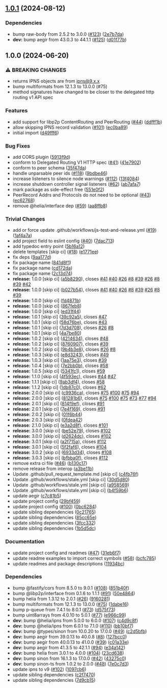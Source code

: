 ## [1.0.1](https://github.com/ipfs/helia-delegated-routing-v1-http-api/compare/v1.0.0...v1.0.1) (2024-08-12)

### Dependencies

* bump raw-body from 2.5.2 to 3.0.0 ([#123](https://github.com/ipfs/helia-delegated-routing-v1-http-api/issues/123)) ([2e7b7da](https://github.com/ipfs/helia-delegated-routing-v1-http-api/commit/2e7b7da9375e2a1f28ffa83d9c005a7556122489))
* **dev:** bump aegir from 43.0.3 to 44.1.1 ([#125](https://github.com/ipfs/helia-delegated-routing-v1-http-api/issues/125)) ([d01f77b](https://github.com/ipfs/helia-delegated-routing-v1-http-api/commit/d01f77b4c751e076fec0a1d99d2614a6427ff140))

## 1.0.0 (2024-06-20)


### ⚠ BREAKING CHANGES

* returns IPNS objects are from ipns@9.x.x
* bump multiformats from 12.1.3 to 13.0.0 (#75)
* method signatures have changed to be closer to the delegated http routing v1 API spec

### Features

* add support for libp2p ContentRouting and PeerRouting ([#44](https://github.com/ipfs/helia-delegated-routing-v1-http-api/issues/44)) ([ddfff1b](https://github.com/ipfs/helia-delegated-routing-v1-http-api/commit/ddfff1b0e9c5d58042841bdf3ba78ddef00dbcaf))
* allow skipping IPNS record validation ([#101](https://github.com/ipfs/helia-delegated-routing-v1-http-api/issues/101)) ([ec0ba89](https://github.com/ipfs/helia-delegated-routing-v1-http-api/commit/ec0ba898cbe6e839eda7ffc03c672cbaf7fcc4f6))
* initial import ([d49fff6](https://github.com/ipfs/helia-delegated-routing-v1-http-api/commit/d49fff63e425917854b81ec0b7dda45c190db753))


### Bug Fixes

* add CORS plugin ([5913f9d](https://github.com/ipfs/helia-delegated-routing-v1-http-api/commit/5913f9d656da0ab540e5238088394ca8ff44c2f4))
* conform to Delegated Routing V1 HTTP spec ([#41](https://github.com/ipfs/helia-delegated-routing-v1-http-api/issues/41)) ([41e7902](https://github.com/ipfs/helia-delegated-routing-v1-http-api/commit/41e790273f568d0ac939f97d4ff1b1a877345930))
* conform to peer schema ([35f47da](https://github.com/ipfs/helia-delegated-routing-v1-http-api/commit/35f47da0fc9e1db440894a5f213a6d5365716383))
* handle unparsable peer ids ([#118](https://github.com/ipfs/helia-delegated-routing-v1-http-api/issues/118)) ([9bdbe46](https://github.com/ipfs/helia-delegated-routing-v1-http-api/commit/9bdbe469577edda28e81f1799085cd1b49391331))
* increase listeners to silence node warnings ([#112](https://github.com/ipfs/helia-delegated-routing-v1-http-api/issues/112)) ([13f4084](https://github.com/ipfs/helia-delegated-routing-v1-http-api/commit/13f408422422e132f8c00f02108f87cf9ea01bb1))
* increase shutdown controller signal listeners ([#62](https://github.com/ipfs/helia-delegated-routing-v1-http-api/issues/62)) ([ab7afa7](https://github.com/ipfs/helia-delegated-routing-v1-http-api/commit/ab7afa7933eaed61dec9c82d8ac056ee11911436))
* mark package as side-effect free ([551e0f2](https://github.com/ipfs/helia-delegated-routing-v1-http-api/commit/551e0f230d0d53fece38c4bc652dbb827a67c87f))
* PeerRecord Addrs and Protocols do not need to be optional ([#43](https://github.com/ipfs/helia-delegated-routing-v1-http-api/issues/43)) ([ec62768](https://github.com/ipfs/helia-delegated-routing-v1-http-api/commit/ec62768fac9e556314219cc66432aae9624fb5f1))
* remove @helia/interface dep ([#59](https://github.com/ipfs/helia-delegated-routing-v1-http-api/issues/59)) ([aa8ffb8](https://github.com/ipfs/helia-delegated-routing-v1-http-api/commit/aa8ffb87bbfedba43f3bf201fe6c2a41221731da))


### Trivial Changes

* add or force update .github/workflows/js-test-and-release.yml ([#19](https://github.com/ipfs/helia-delegated-routing-v1-http-api/issues/19)) ([1af4a7a](https://github.com/ipfs/helia-delegated-routing-v1-http-api/commit/1af4a7af14c6a177177613917c39b7b4438f25c2))
* add project field to eslint config ([#40](https://github.com/ipfs/helia-delegated-routing-v1-http-api/issues/40)) ([7dac713](https://github.com/ipfs/helia-delegated-routing-v1-http-api/commit/7dac7133c3f6d3dcaf918080281c87d5c6fe9dd1))
* add typedoc entry point ([5b16a12](https://github.com/ipfs/helia-delegated-routing-v1-http-api/commit/5b16a125624dec9881023ad65b05ad7b52e4e524))
* delete templates [skip ci] ([#18](https://github.com/ipfs/helia-delegated-routing-v1-http-api/issues/18)) ([e1771ee](https://github.com/ipfs/helia-delegated-routing-v1-http-api/commit/e1771ee42889b06590f1c6915d7dc43266078e9b))
* fix deps ([9aa177d](https://github.com/ipfs/helia-delegated-routing-v1-http-api/commit/9aa177d038cc30bb6949624c8cc9266cc77364db))
* fix package name ([841d8f1](https://github.com/ipfs/helia-delegated-routing-v1-http-api/commit/841d8f16f9a60774714601dc20f4beeb9af3dff8))
* fix package name ([cd172da](https://github.com/ipfs/helia-delegated-routing-v1-http-api/commit/cd172da90de405c33cfe520f0671e7a582badd15))
* fix package name ([2c13d74](https://github.com/ipfs/helia-delegated-routing-v1-http-api/commit/2c13d74b8bb107c8fef2997eb631e81ecb7190d2))
* **release:** 1.0.0 [skip ci] ([a5b8290](https://github.com/ipfs/helia-delegated-routing-v1-http-api/commit/a5b829016b66df384aa334604e61222ded51de3e)), closes [#41](https://github.com/ipfs/helia-delegated-routing-v1-http-api/issues/41) [#40](https://github.com/ipfs/helia-delegated-routing-v1-http-api/issues/40) [#26](https://github.com/ipfs/helia-delegated-routing-v1-http-api/issues/26) [#8](https://github.com/ipfs/helia-delegated-routing-v1-http-api/issues/8) [#39](https://github.com/ipfs/helia-delegated-routing-v1-http-api/issues/39) [#26](https://github.com/ipfs/helia-delegated-routing-v1-http-api/issues/26) [#8](https://github.com/ipfs/helia-delegated-routing-v1-http-api/issues/8) [#39](https://github.com/ipfs/helia-delegated-routing-v1-http-api/issues/39) [#42](https://github.com/ipfs/helia-delegated-routing-v1-http-api/issues/42)
* **release:** 1.0.0 [skip ci] ([b027b54](https://github.com/ipfs/helia-delegated-routing-v1-http-api/commit/b027b540188ac27dd32e02c5f4d4715c741e483c)), closes [#41](https://github.com/ipfs/helia-delegated-routing-v1-http-api/issues/41) [#40](https://github.com/ipfs/helia-delegated-routing-v1-http-api/issues/40) [#26](https://github.com/ipfs/helia-delegated-routing-v1-http-api/issues/26) [#8](https://github.com/ipfs/helia-delegated-routing-v1-http-api/issues/8) [#39](https://github.com/ipfs/helia-delegated-routing-v1-http-api/issues/39) [#26](https://github.com/ipfs/helia-delegated-routing-v1-http-api/issues/26) [#8](https://github.com/ipfs/helia-delegated-routing-v1-http-api/issues/8) [#39](https://github.com/ipfs/helia-delegated-routing-v1-http-api/issues/39)
* **release:** 1.0.0 [skip ci] ([fd4871b](https://github.com/ipfs/helia-delegated-routing-v1-http-api/commit/fd4871bfbb8c6f8c22a1314420bde0e62ee5fb77))
* **release:** 1.0.0 [skip ci] ([867feb8](https://github.com/ipfs/helia-delegated-routing-v1-http-api/commit/867feb8d9d1531076740daf4271f29a198686796))
* **release:** 1.0.0 [skip ci] ([ed31f44](https://github.com/ipfs/helia-delegated-routing-v1-http-api/commit/ed31f447f4a10914c44eb069a52c542da6014cbe))
* **release:** 1.0.1 [skip ci] ([39c92a5](https://github.com/ipfs/helia-delegated-routing-v1-http-api/commit/39c92a5bb0055aabff9b2b11b184cdde5abff138)), closes [#47](https://github.com/ipfs/helia-delegated-routing-v1-http-api/issues/47)
* **release:** 1.0.1 [skip ci] ([58d76be](https://github.com/ipfs/helia-delegated-routing-v1-http-api/commit/58d76bed45a7c9f6385ac3f8f0ad78f7acfb22ff)), closes [#43](https://github.com/ipfs/helia-delegated-routing-v1-http-api/issues/43)
* **release:** 1.0.1 [skip ci] ([7d3d708](https://github.com/ipfs/helia-delegated-routing-v1-http-api/commit/7d3d708b7e053049996404403e13357f0af8cf7e)), closes [#26](https://github.com/ipfs/helia-delegated-routing-v1-http-api/issues/26) [#8](https://github.com/ipfs/helia-delegated-routing-v1-http-api/issues/8)
* **release:** 1.0.1 [skip ci] ([4a7be80](https://github.com/ipfs/helia-delegated-routing-v1-http-api/commit/4a7be8072b41899195bacc733414855bf1a7866d))
* **release:** 1.0.2 [skip ci] ([4214634](https://github.com/ipfs/helia-delegated-routing-v1-http-api/commit/4214634bf1d40595c30a48938cd616aa1fb3a5f0)), closes [#48](https://github.com/ipfs/helia-delegated-routing-v1-http-api/issues/48)
* **release:** 1.0.2 [skip ci] ([8760907](https://github.com/ipfs/helia-delegated-routing-v1-http-api/commit/87609076cbddb21591e845c5847593a2add95a7d)), closes [#39](https://github.com/ipfs/helia-delegated-routing-v1-http-api/issues/39)
* **release:** 1.0.2 [skip ci] ([9b4b3e8](https://github.com/ipfs/helia-delegated-routing-v1-http-api/commit/9b4b3e8e62e0f4311d44b286590815a50dde35d2)), closes [#26](https://github.com/ipfs/helia-delegated-routing-v1-http-api/issues/26) [#8](https://github.com/ipfs/helia-delegated-routing-v1-http-api/issues/8)
* **release:** 1.0.3 [skip ci] ([e8d3243](https://github.com/ipfs/helia-delegated-routing-v1-http-api/commit/e8d32433fdee062cea1e105b498d2f0db41529c8)), closes [#49](https://github.com/ipfs/helia-delegated-routing-v1-http-api/issues/49)
* **release:** 1.0.3 [skip ci] ([1aa75e3](https://github.com/ipfs/helia-delegated-routing-v1-http-api/commit/1aa75e35fe04bc7fe39ac2c87d0d321eeb7248b8)), closes [#39](https://github.com/ipfs/helia-delegated-routing-v1-http-api/issues/39)
* **release:** 1.0.4 [skip ci] ([7e2bb0b](https://github.com/ipfs/helia-delegated-routing-v1-http-api/commit/7e2bb0befbdf8bee18213b90d6a074a4cc240aa2)), closes [#58](https://github.com/ipfs/helia-delegated-routing-v1-http-api/issues/58)
* **release:** 1.0.5 [skip ci] ([5341fc1](https://github.com/ipfs/helia-delegated-routing-v1-http-api/commit/5341fc125b6b8b52fe2379f1392286962fef0fa4)), closes [#59](https://github.com/ipfs/helia-delegated-routing-v1-http-api/issues/59)
* **release:** 1.1.0 [skip ci] ([4f593ec](https://github.com/ipfs/helia-delegated-routing-v1-http-api/commit/4f593ece28accda1f6f0e160ddcb3f21586a0911)), closes [#44](https://github.com/ipfs/helia-delegated-routing-v1-http-api/issues/44) [#47](https://github.com/ipfs/helia-delegated-routing-v1-http-api/issues/47)
* **release:** 1.1.1 [skip ci] ([9ab3df4](https://github.com/ipfs/helia-delegated-routing-v1-http-api/commit/9ab3df41c74f6bbe985bee72aeeafe707291c226)), closes [#58](https://github.com/ipfs/helia-delegated-routing-v1-http-api/issues/58)
* **release:** 1.1.2 [skip ci] ([1db87c0](https://github.com/ipfs/helia-delegated-routing-v1-http-api/commit/1db87c03a16b6fe91d6e851c0242d916c687afa9)), closes [#62](https://github.com/ipfs/helia-delegated-routing-v1-http-api/issues/62)
* **release:** 2.0.0 [skip ci] ([c9936ca](https://github.com/ipfs/helia-delegated-routing-v1-http-api/commit/c9936ca034fa2e2de178286c242ba2ea1f6427aa)), closes [#75](https://github.com/ipfs/helia-delegated-routing-v1-http-api/issues/75) [#100](https://github.com/ipfs/helia-delegated-routing-v1-http-api/issues/100) [#75](https://github.com/ipfs/helia-delegated-routing-v1-http-api/issues/75) [#94](https://github.com/ipfs/helia-delegated-routing-v1-http-api/issues/94)
* **release:** 2.0.0 [skip ci] ([81281b6](https://github.com/ipfs/helia-delegated-routing-v1-http-api/commit/81281b6d0ef6ee8afd637958cadddaea9d11978b)), closes [#75](https://github.com/ipfs/helia-delegated-routing-v1-http-api/issues/75) [#100](https://github.com/ipfs/helia-delegated-routing-v1-http-api/issues/100) [#75](https://github.com/ipfs/helia-delegated-routing-v1-http-api/issues/75) [#73](https://github.com/ipfs/helia-delegated-routing-v1-http-api/issues/73) [#77](https://github.com/ipfs/helia-delegated-routing-v1-http-api/issues/77) [#94](https://github.com/ipfs/helia-delegated-routing-v1-http-api/issues/94)
* **release:** 2.0.1 [skip ci] ([814f9ef](https://github.com/ipfs/helia-delegated-routing-v1-http-api/commit/814f9ef65559a109377ecd85ac264bb4c06413b6)), closes [#91](https://github.com/ipfs/helia-delegated-routing-v1-http-api/issues/91)
* **release:** 2.0.1 [skip ci] ([7e4f169](https://github.com/ipfs/helia-delegated-routing-v1-http-api/commit/7e4f1697fed98a583f9e6f0db7312691fa5676e4)), closes [#91](https://github.com/ipfs/helia-delegated-routing-v1-http-api/issues/91)
* **release:** 2.0.2 [skip ci] ([01f6b44](https://github.com/ipfs/helia-delegated-routing-v1-http-api/commit/01f6b44b6bd2ef8aa1d07416ea279fdbda6792ce))
* **release:** 2.0.3 [skip ci] ([0fdea42](https://github.com/ipfs/helia-delegated-routing-v1-http-api/commit/0fdea42cebf73855b157011434c281d8a1770f0b))
* **release:** 2.1.0 [skip ci] ([e3a2d8f](https://github.com/ipfs/helia-delegated-routing-v1-http-api/commit/e3a2d8f25ea2d4e964f5f3e0233587e2f8b6544e)), closes [#101](https://github.com/ipfs/helia-delegated-routing-v1-http-api/issues/101)
* **release:** 3.0.0 [skip ci] ([be52e79](https://github.com/ipfs/helia-delegated-routing-v1-http-api/commit/be52e790b9aed9be586ccc02e64c8f47617569b3)), closes [#102](https://github.com/ipfs/helia-delegated-routing-v1-http-api/issues/102)
* **release:** 3.0.0 [skip ci] ([d2624dc](https://github.com/ipfs/helia-delegated-routing-v1-http-api/commit/d2624dc2bd747d77beab7d699e3bcbb9d59a3c88)), closes [#102](https://github.com/ipfs/helia-delegated-routing-v1-http-api/issues/102)
* **release:** 3.0.1 [skip ci] ([a2f715a](https://github.com/ipfs/helia-delegated-routing-v1-http-api/commit/a2f715a7f8b77fdc6a4a62cc222a8e8da2b0d9fa)), closes [#112](https://github.com/ipfs/helia-delegated-routing-v1-http-api/issues/112)
* **release:** 3.0.1 [skip ci] ([5f2faf6](https://github.com/ipfs/helia-delegated-routing-v1-http-api/commit/5f2faf6334550eb393f1e6c43d82459aea45ddc3)), closes [#104](https://github.com/ipfs/helia-delegated-routing-v1-http-api/issues/104)
* **release:** 3.0.2 [skip ci] ([6933d34](https://github.com/ipfs/helia-delegated-routing-v1-http-api/commit/6933d34bf25fc09fb985d6e221519745f85c30e5)), closes [#108](https://github.com/ipfs/helia-delegated-routing-v1-http-api/issues/108)
* **release:** 3.0.3 [skip ci] ([bfbba0f](https://github.com/ipfs/helia-delegated-routing-v1-http-api/commit/bfbba0fa7f44d666ecd6ee04996c6a0facac4c87)), closes [#112](https://github.com/ipfs/helia-delegated-routing-v1-http-api/issues/112)
* remove extra ci file ([#46](https://github.com/ipfs/helia-delegated-routing-v1-http-api/issues/46)) ([b130c17](https://github.com/ipfs/helia-delegated-routing-v1-http-api/commit/b130c1757e025f87f89ee2d3d0af6bc97735ec6b))
* remove release from interop ([a3be11b](https://github.com/ipfs/helia-delegated-routing-v1-http-api/commit/a3be11b359e53b12b73f554003f2f0fb243c1405))
* Update .github/pull_request_template.md [skip ci] ([c4fb76f](https://github.com/ipfs/helia-delegated-routing-v1-http-api/commit/c4fb76fedb742166025afbc3ab9cfb9663911c59))
* Update .github/workflows/stale.yml [skip ci] ([30d5d80](https://github.com/ipfs/helia-delegated-routing-v1-http-api/commit/30d5d8074c13dbc3e5b6f09c59f218e7861d9837))
* Update .github/workflows/stale.yml [skip ci] ([a958569](https://github.com/ipfs/helia-delegated-routing-v1-http-api/commit/a95856909896a32a169cf73945e05e8305d67e80))
* Update .github/workflows/stale.yml [skip ci] ([b4f59b6](https://github.com/ipfs/helia-delegated-routing-v1-http-api/commit/b4f59b698d36ba23911a39f6bdd01b2be14e8d3b))
* update aegir ([c7c81b5](https://github.com/ipfs/helia-delegated-routing-v1-http-api/commit/c7c81b5004efae54a57dd513ed1b5d0520658238))
* update project config ([29bf459](https://github.com/ipfs/helia-delegated-routing-v1-http-api/commit/29bf459aa63e15c4a0b20c202416b3c1a22fbd7b))
* update project config ([#100](https://github.com/ipfs/helia-delegated-routing-v1-http-api/issues/100)) ([0bc6284](https://github.com/ipfs/helia-delegated-routing-v1-http-api/commit/0bc628408563039b65010f76a9ffc2f4f3c5e270))
* update sibling dependencies ([0c21765](https://github.com/ipfs/helia-delegated-routing-v1-http-api/commit/0c21765fffe7315ba74de75254b2ed43aded342b))
* update sibling dependencies ([85cc65e](https://github.com/ipfs/helia-delegated-routing-v1-http-api/commit/85cc65ec5fcf64b7e28fa6ae5d7c785457991a60))
* update sibling dependencies ([3fcc332](https://github.com/ipfs/helia-delegated-routing-v1-http-api/commit/3fcc33288d53525aaeb2ebe9d74782eb2f8983ee))
* update sibling dependencies ([1b5d5dc](https://github.com/ipfs/helia-delegated-routing-v1-http-api/commit/1b5d5dcc717499fae21cbcd72e368a982a520508))


### Documentation

* update project config and readmes ([#47](https://github.com/ipfs/helia-delegated-routing-v1-http-api/issues/47)) ([31eb6f7](https://github.com/ipfs/helia-delegated-routing-v1-http-api/commit/31eb6f77c66a7e0e0e8f9a0b828dfbd70fbf5929))
* update readme examples to import correct symbols ([#58](https://github.com/ipfs/helia-delegated-routing-v1-http-api/issues/58)) ([bcfc785](https://github.com/ipfs/helia-delegated-routing-v1-http-api/commit/bcfc78563b8bfb549fdb070da3df36bfb601b7c7))
* update readmes and package descriptions ([11934bc](https://github.com/ipfs/helia-delegated-routing-v1-http-api/commit/11934bc9c482b87e8303ea4393c49c7f1c029bd9))


### Dependencies

* bump @fastify/cors from 8.5.0 to 9.0.1 ([#108](https://github.com/ipfs/helia-delegated-routing-v1-http-api/issues/108)) ([851b40f](https://github.com/ipfs/helia-delegated-routing-v1-http-api/commit/851b40f29e17804a86969773bde3d8997c8628e5))
* bump @libp2p/interface from 0.1.6 to 1.1.1 ([#91](https://github.com/ipfs/helia-delegated-routing-v1-http-api/issues/91)) ([50e4864](https://github.com/ipfs/helia-delegated-routing-v1-http-api/commit/50e4864df6584dae794b8720c4f9516ee74790ff))
* bump helia from 1.3.12 to 2.0.1 ([#26](https://github.com/ipfs/helia-delegated-routing-v1-http-api/issues/26)) ([9160281](https://github.com/ipfs/helia-delegated-routing-v1-http-api/commit/9160281a11058a36ff03962fb89d575a88ac901c))
* bump multiformats from 12.1.3 to 13.0.0 ([#75](https://github.com/ipfs/helia-delegated-routing-v1-http-api/issues/75)) ([1dabe16](https://github.com/ipfs/helia-delegated-routing-v1-http-api/commit/1dabe16d06944e73015ef4289fb36353f74f1768))
* bump p-queue from 7.4.1 to 8.0.1 ([#73](https://github.com/ipfs/helia-delegated-routing-v1-http-api/issues/73)) ([d575f73](https://github.com/ipfs/helia-delegated-routing-v1-http-api/commit/d575f7374c64504940d5951c120551826b0a87e7))
* bump uint8arrays from 4.0.10 to 5.0.1 ([#77](https://github.com/ipfs/helia-delegated-routing-v1-http-api/issues/77)) ([e966c99](https://github.com/ipfs/helia-delegated-routing-v1-http-api/commit/e966c99fa1b369cae526e47523a4071a70627917))
* **dev:** bump @helia/ipns from 5.0.0 to 6.0.0 ([#107](https://github.com/ipfs/helia-delegated-routing-v1-http-api/issues/107)) ([c4d9c8f](https://github.com/ipfs/helia-delegated-routing-v1-http-api/commit/c4d9c8f906150dbe1157e95cc31545524e17ca82))
* **dev:** bump @helia/ipns from 6.0.1 to 7.1.0 ([#110](https://github.com/ipfs/helia-delegated-routing-v1-http-api/issues/110)) ([bb10bf7](https://github.com/ipfs/helia-delegated-routing-v1-http-api/commit/bb10bf7c93ea9a8f7c21268aa5711a1f11d6dca6))
* **dev:** bump @types/sinon from 10.0.20 to 17.0.0 ([#49](https://github.com/ipfs/helia-delegated-routing-v1-http-api/issues/49)) ([c2d5bfb](https://github.com/ipfs/helia-delegated-routing-v1-http-api/commit/c2d5bfb4fc7fb87f0bea7e0ca4c63ddf395bd05b))
* **dev:** bump aegir from 39.0.13 to 40.0.8 ([#8](https://github.com/ipfs/helia-delegated-routing-v1-http-api/issues/8)) ([127bcc0](https://github.com/ipfs/helia-delegated-routing-v1-http-api/commit/127bcc0ff509b57ee972ac949d48b579b7fe7f07))
* **dev:** bump aegir from 40.0.13 to 41.0.0 ([#39](https://github.com/ipfs/helia-delegated-routing-v1-http-api/issues/39)) ([c01a33e](https://github.com/ipfs/helia-delegated-routing-v1-http-api/commit/c01a33eecf137c6773cf9b34ca05c12f18d04b09))
* **dev:** bump aegir from 41.3.5 to 42.1.1 ([#94](https://github.com/ipfs/helia-delegated-routing-v1-http-api/issues/94)) ([e34a142](https://github.com/ipfs/helia-delegated-routing-v1-http-api/commit/e34a142f4aff8a9a5899f47a31b898f21a3c4b39))
* **dev:** bump helia from 3.0.1 to 4.0.0 ([#104](https://github.com/ipfs/helia-delegated-routing-v1-http-api/issues/104)) ([23cd638](https://github.com/ipfs/helia-delegated-routing-v1-http-api/commit/23cd638dc1a601bacaca63abb017567b1dbf4341))
* **dev:** bump sinon from 16.1.3 to 17.0.0 ([#42](https://github.com/ipfs/helia-delegated-routing-v1-http-api/issues/42)) ([43275c0](https://github.com/ipfs/helia-delegated-routing-v1-http-api/commit/43275c08ae0db55298aa9212b6755c8fb41264a3))
* **dev:** bump sinon-ts from 1.0.2 to 2.0.0 ([#48](https://github.com/ipfs/helia-delegated-routing-v1-http-api/issues/48)) ([7e0c7d3](https://github.com/ipfs/helia-delegated-routing-v1-http-api/commit/7e0c7d3484d115596bfa0690ea81cb62bc10477e))
* update ipns to v9 ([#102](https://github.com/ipfs/helia-delegated-routing-v1-http-api/issues/102)) ([1097cb6](https://github.com/ipfs/helia-delegated-routing-v1-http-api/commit/1097cb6bd90741bf55d46f9c3e07bfa9f01f362b))
* update sibling dependencies ([c2f7470](https://github.com/ipfs/helia-delegated-routing-v1-http-api/commit/c2f74702796965c0096a42fe29c9eaf124ff899d))
* update sibling dependencies ([7d9cb15](https://github.com/ipfs/helia-delegated-routing-v1-http-api/commit/7d9cb15f8d22e5bbfc549de64a7abc8d2ff15a3c))
